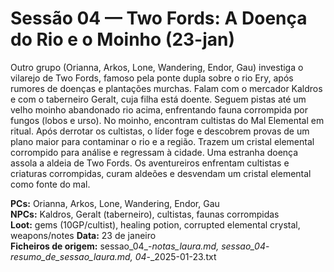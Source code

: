 # Sessão 04 — Two Fords: A Doença do Rio e o Moinho (23-jan)

Outro grupo (Orianna, Arkos, Lone, Wandering, Endor, Gau) investiga o vilarejo de Two Fords, famoso pela ponte dupla sobre o rio Ery, após rumores de doenças e plantações murchas. Falam com o mercador Kaldros e com o taberneiro Geralt, cuja filha está doente. Seguem pistas até um velho moinho abandonado rio acima, enfrentando fauna corrompida por fungos (lobos e urso). No moinho, encontram cultistas do Mal Elemental em ritual. Após derrotar os cultistas, o líder foge e descobrem provas de um plano maior para contaminar o rio e a região. Trazem um cristal elemental corrompido para análise e regressam à cidade.
Uma estranha doença assola a aldeia de Two Fords. Os aventureiros enfrentam cultistas e criaturas corrompidas, curam aldeões e desvendam um cristal elemental como fonte do mal.  

**PCs:** Orianna, Arkos, Lone, Wandering, Endor, Gau  
**NPCs:** Kaldros, Geralt (taberneiro), cultistas, faunas corrompidas  
**Loot:** gems (10GP/cultist), healing potion, corrupted elemental crystal, weapons/notes
**Data:** 23 de janeiro  
**Ficheiros de origem:** sessao_04_-_notas_laura.md, sessao_04_-_resumo_de_sessao_laura.md, 04_-_2025-01-23.txt  
